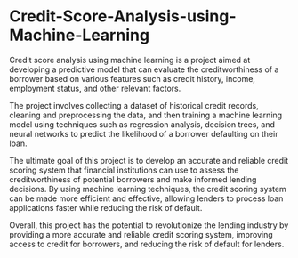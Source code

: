 # Credit-Score-Analysis-using-Machine-Learning

Credit score analysis using machine learning is a project aimed at developing a predictive model that can evaluate the creditworthiness of a borrower based on various features such as credit history, income, employment status, and other relevant factors.

The project involves collecting a dataset of historical credit records, cleaning and preprocessing the data, and then training a machine learning model using techniques such as regression analysis, decision trees, and neural networks to predict the likelihood of a borrower defaulting on their loan.

The ultimate goal of this project is to develop an accurate and reliable credit scoring system that financial institutions can use to assess the creditworthiness of potential borrowers and make informed lending decisions. By using machine learning techniques, the credit scoring system can be made more efficient and effective, allowing lenders to process loan applications faster while reducing the risk of default.

Overall, this project has the potential to revolutionize the lending industry by providing a more accurate and reliable credit scoring system, improving access to credit for borrowers, and reducing the risk of default for lenders.
